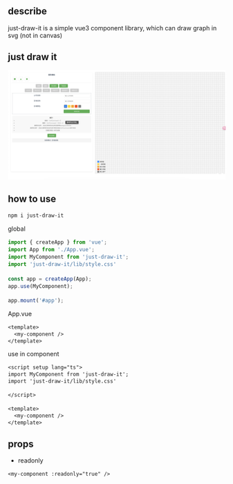 ## describe

just-draw-it is a simple vue3 component library, which can draw graph in svg (not in canvas)

## just draw it

![](https://github.com/ajn404/just-draw-it/blob/main/screenshoot.png)

## how to use 

```bash
npm i just-draw-it
```

global

```ts
import { createApp } from 'vue';
import App from './App.vue';
import MyComponent from 'just-draw-it';
import 'just-draw-it/lib/style.css'

const app = createApp(App);
app.use(MyComponent);

app.mount('#app');

```

App.vue

```vue
<template>
  <my-component />
</template>
```

use in component

```vue
<script setup lang="ts">
import MyComponent from 'just-draw-it';
import 'just-draw-it/lib/style.css'

</script>

<template>
  <my-component />
</template>

```

## props

- readonly

```vue
<my-component :readonly="true" />
```